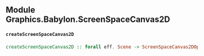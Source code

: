 ## Module Graphics.Babylon.ScreenSpaceCanvas2D

#### `createScreenSpaceCanvas2D`

``` purescript
createScreenSpaceCanvas2D :: forall eff. Scene -> ScreenSpaceCanvas2DOptions -> Eff (babylon :: BABYLON | eff) Unit
```


